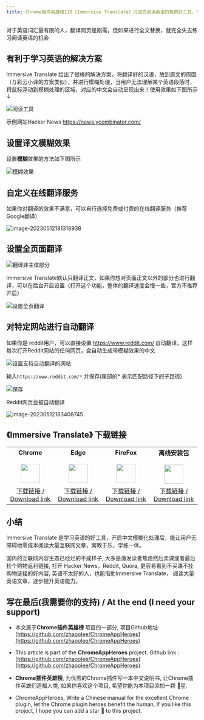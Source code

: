 ```yaml
---
title: Chrome插件英雄榜118《Immersive Translate》沉浸式阅读英语的免费好工具，愉悦学习阅读英语文章
---
```


对于英语词汇量有限的人，翻译网页是刚需，但如果进行全文替换，就完全失去练习阅读英语的机会


## 有利于学习英语的解决方案

Immersive Translate 给出了很棒的解决方案，将翻译好的汉语，放到原文的周围（与彩云小译的方案类似），并进行模糊处理，当用户无法理解某个英语段落时，将鼠标浮动到模糊处理的区域，对应的中文会自动呈现出来！使用效果如下图所示↓



![阅读工具](https://cdn.fangyuanxiaozhan.com/assets/1683885654444xAZeba6T.gif)

示例网站Hacker News  https://news.ycombinator.com/

## 设置译文模糊效果

设置**模糊**效果的方法如下图所示

![模糊效果](https://cdn.fangyuanxiaozhan.com/assets/1683886309334CD4ndcJJ.png)



## 自定义在线翻译服务

如果你对翻译的效果不满意，可以自行选择免费或付费的在线翻译服务（推荐Google翻译）



![image-20230512181318938](https://cdn.fangyuanxiaozhan.com/assets/1683886400234xT2wG0ky.png)



## 设置全页面翻译



![翻译非主体部分](https://cdn.fangyuanxiaozhan.com/assets/1683886802966yct0GN2G.png)

Immersive Translate默认只翻译正文，如果你想对页面正文以外的部分也进行翻译，可以在后台开启设置（打开这个功能，整体的翻译速度会慢一些，官方不推荐开启）

![设置全页翻译](https://cdn.fangyuanxiaozhan.com/assets/1683886596359fkSrjZ2d.png)

## 对特定网站进行自动翻译

如果你是 reddit用户，可以直接设置 https://www.reddit.com/ 自动翻译，这样每次打开Reddit网站的任何网页，会自动生成带模糊效果的中文

![设置支持自动翻译的网站](https://cdn.fangyuanxiaozhan.com/assets/1683887262186FmReZyQs.png)

输入`https://www.reddit.com/*` 并保存(尾部的* 表示匹配路径下的子路径)

![保存](https://cdn.fangyuanxiaozhan.com/assets/16838873030875HJFRrsz.png)



Reddit网页会被自动翻译

![image-20230512183408745](https://cdn.fangyuanxiaozhan.com/assets/1683887650734YQndaGtn.png)



## 《Immersive Translate》 下载链接

<table style="table-layout: fixed;">
<tbody>
<tr>
<td><div style="text-align: center;"><div style="font-weight: bold">Chrome</div><br/><div style="text-align: center;"><img  style="width:50px; height:auto;" src="https://www.v2fy.com/asset/0i/ChromeAppHeroes/page/001_markdown_here.assets/chromeappheroes-chrome-icon.png"/></div></div></td>
<td><div style="text-align: center;" ><div style="font-weight: bold">Edge</div><br/><div><img style="width:50px; height:auto;" src="https://www.v2fy.com/asset/0i/ChromeAppHeroes/page/001_markdown_here.assets/chromeappheroes-edge-icon.png"/></div></div></td>
<td><div style="text-align: center;" ><div style="font-weight: bold">FireFox</div><br/><div style="text-align: center;"><img  style="width:50px; height:auto;" src="https://www.v2fy.com/asset/0i/ChromeAppHeroes/page/001_markdown_here.assets/chromeappheroes-firefox-icon.png"/></div></div></td>
<td><div style="text-align: center;" ><div style="font-weight: bold">离线安装包</div><br/><div style="text-align: center;"><img  style="width:50px; height:auto;" src="https://www.v2fy.com/asset/0i/ChromeAppHeroes/page/001_markdown_here.assets/chromeappheroes-github-download.png"/></div></div></td>
</tr>
<tr>
<td>
<div style="text-align: center;">
<a  href="https://chrome.google.com/webstore/detail/immersive-translate/bpoadfkcbjbfhfodiogcnhhhpibjhbnh">下载链接 / Download link</a>
</div>
</td>
<td>
<div style="text-align: center;">
<a  href="https://microsoftedge.microsoft.com/addons/detail/amkbmndfnliijdhojkpoglbnaaahippg">下载链接 / Download link</a>
</div>
</td>
<td>
<div style="text-align: center;">
<a  href="https://addons.mozilla.org/zh-CN/firefox/addon/immersive-translate/">下载链接 / Download link</a>
</div>
</td>
<td>
<div style="text-align: center;"><a  href="https://cdn.jsdelivr.net/gh/zhaoolee/ChromeAppHeroes/backup/118-immersive-translate.zip">下载链接 / Download link</a></div>
</td>
</tr>
</tbody>
</table>



## 小结


Immersive Translate 是学习英语的好工具，开启中文模糊化处理后，能让用户无障碍地零成本阅读大量互联网文章，寓教于乐，学练一体。

国内的互联网内容生态已经烂的不成样子, 大多是激发读者焦虑然后卖课或者最后挂个购物返利链接, 打开 Hacker News，Reddit, Quora, 更容易看到不买课不挂购物链接的好内容, 英语不太好的人，也能借助Immersive Translate， 阅读大量英语文章，逐步提升英语能力。


## 写在最后(我需要你的支持) / At the end (I need your support)

- 本文属于**Chrome插件英雄榜** 项目的一部分, 项目Github地址: [https://github.com/zhaoolee/ChromeAppHeroes](https://github.com/zhaoolee/ChromeAppHeroes)


- This article is part of the **ChromeAppHeroes** project. Github link : [https://github.com/zhaoolee/ChromeAppHeroes](https://github.com/zhaoolee/ChromeAppHeroes) 

- **Chrome插件英雄榜**, 为优秀的Chrome插件写一本中文说明书, 让Chrome插件英雄们造福人类, 如果你喜欢这个项目, 希望你能为本项目添加一颗 🌟星.

- ChromeAppHeroes, Write a Chinese manual for the excellent Chrome plugin, let the Chrome plugin heroes benefit the human, If you like this project, I hope you can add a star 🌟 to this project.

